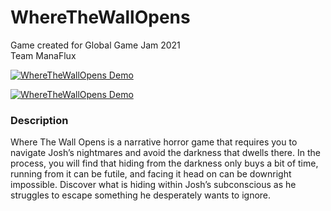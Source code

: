 # WhereTheWallOpens  
Game created for Global Game Jam 2021  
Team ManaFlux

[![WhereTheWallOpens Demo](https://img.youtube.com/vi/<6m7zRwNOEK8&t=1s>/.jpg
)](https://www.youtube.com/watch?v=6m7zRwNOEK8&t=1s)

[![WhereTheWallOpens Demo](https://img.youtube.com/vi/6m7zRwNOEK8&t=1s/0.jpg)](https://www.youtube.com/watch?v=6m7zRwNOEK8&t=1s)

### Description
Where The Wall Opens is a narrative horror game that requires you to navigate Josh’s nightmares and avoid the darkness that dwells there. In the process, you will find that hiding from the darkness only buys a bit of time, running from it can be futile, and facing it head on can be downright impossible. Discover what is hiding within Josh’s subconscious as he struggles to escape something he desperately wants to ignore.

